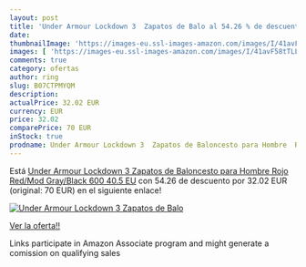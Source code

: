 ```yaml
---
layout: post
title: 'Under Armour Lockdown 3  Zapatos de Balo al 54.26 % de descuento'
date: 
thumbnailImage: 'https://images-eu.ssl-images-amazon.com/images/I/41avF58tTLL._SL200_.jpg'
images: [ 'https://images-eu.ssl-images-amazon.com/images/I/41avF58tTLL._SL200_.jpg' ]
comments: true
category: ofertas
author: ring
slug: B07CTPMYQM
description:
actualPrice: 32.02 EUR
currency: EUR
price: 32.02
comparePrice: 70 EUR
inStock: true
prodname: Under Armour Lockdown 3  Zapatos de Baloncesto para Hombre  Rojo  Red/Mod Gray/Black 600   40.5 EU
---
```


Está [Under Armour Lockdown 3  Zapatos de Baloncesto para Hombre  Rojo  Red/Mod Gray/Black 600   40.5 EU](https://www.amazon.es/dp/B07CTPMYQM/?tag=tolees-21) con 54.26 de descuento por 32.02 EUR (original: 70 EUR) en el siguiente enlace!

[![Under Armour Lockdown 3  Zapatos de Balo](https://images-eu.ssl-images-amazon.com/images/I/41avF58tTLL._SL200_.jpg)](https://www.amazon.es/dp/B07CTPMYQM/?tag=tolees-21)

[Ver la oferta!!](https://www.amazon.es/dp/B07CTPMYQM/?tag=tolees-21)

Links participate in Amazon Associate program and might generate a comission on qualifying sales


